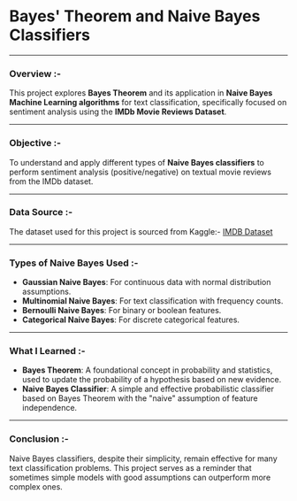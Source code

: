 # Bayes' Theorem and Naive Bayes Classifiers
---
### Overview :-
This project explores **Bayes Theorem** and its application in **Naive Bayes Machine Learning algorithms** for text classification, 
specifically focused on sentiment analysis using the **IMDb Movie Reviews Dataset**.

---
### Objective :-

To understand and apply different types of **Naive Bayes classifiers** to perform sentiment analysis (positive/negative) 
on textual movie reviews from the IMDb dataset.

---
### Data Source :-

The dataset used for this project is sourced from Kaggle:- [IMDB Dataset](https://www.kaggle.com/datasets/lakshmi25npathi/imdb-dataset-of-50k-movie-reviews)

---
### Types of Naive Bayes Used :-
- **Gaussian Naive Bayes**: For continuous data with normal distribution assumptions.
- **Multinomial Naive Bayes**: For text classification with frequency counts.
- **Bernoulli Naive Bayes**: For binary or boolean features.
- **Categorical Naive Bayes**: For discrete categorical features.

---
### What I Learned :-

- **Bayes Theorem**: A foundational concept in probability and statistics, used to update the probability of a hypothesis based on new evidence.
- **Naive Bayes Classifier**: A simple and effective probabilistic classifier based on Bayes Theorem with the "naive" assumption of feature independence.


---
### Conclusion :-

Naive Bayes classifiers, despite their simplicity, remain effective for many text classification problems. This project serves 
as a reminder that sometimes simple models with good assumptions can outperform more complex ones.

